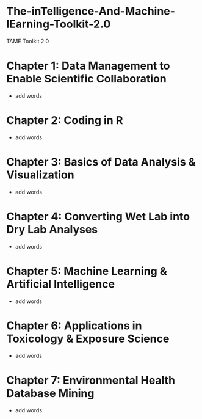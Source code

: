 # The-inTelligence-And-Machine-lEarning-Toolkit-2.0
TAME Toolkit 2.0

# Chapter 1: Data Management to Enable Scientific Collaboration
- add words

# Chapter 2: Coding in R
- add words

# Chapter 3: Basics of Data Analysis & Visualization
- add words

# Chapter 4: Converting Wet Lab into Dry Lab Analyses
- add words

# Chapter 5: Machine Learning & Artificial Intelligence
- add words

# Chapter 6: Applications in Toxicology & Exposure Science
- add words

# Chapter 7: Environmental Health Database Mining
- add words
